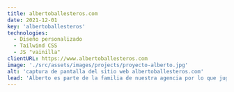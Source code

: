 ```yaml
---
title: albertoballesteros.com
date: 2021-12-01
key: 'albertoballesteros'
technologies:
  - Diseño personalizado
  - Tailwind CSS
  - JS "vainilla"
clientURL: https://www.albertoballesteros.com
image: './src/assets/images/projects/proyecto-alberto.jpg'
alt: 'captura de pantalla del sitio web albertoballesteros.com'
lead: 'Alberto es parte de la familia de nuestra agencia por lo que jugamos en casa con este proyecto. La web, creada con el método Jamstack (Eleventy, Netlify, Stripe), tenía que representar el dinamismo, la fuerza y la electricidad del nuevo disco del cantautor. La web cuenta con un shop para vender discos y otros productos de merchandaising. Además del la web, somos los responsables del diseño y la fotografía de la imagen del nuevo disco.'
---
```

